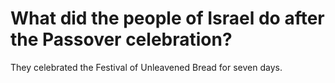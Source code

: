 # What did the people of Israel do after the Passover celebration?

They celebrated the Festival of Unleavened Bread for seven days.
